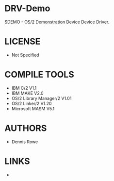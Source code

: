 # DRV-Demo
$DEMO - OS/2 Demonstration Device Device Driver.

LICENSE
===============
* Not Specified

COMPILE TOOLS
===============
* IBM C/2  V1.1
* IBM MAKE V2.0
* OS/2 Library Manager/2 V1.01
* OS/2 Linker/2 V1.20
* Microsoft MASM V5.1
 
AUTHORS
===============
* Dennis Rowe

LINKS
===============
* 
